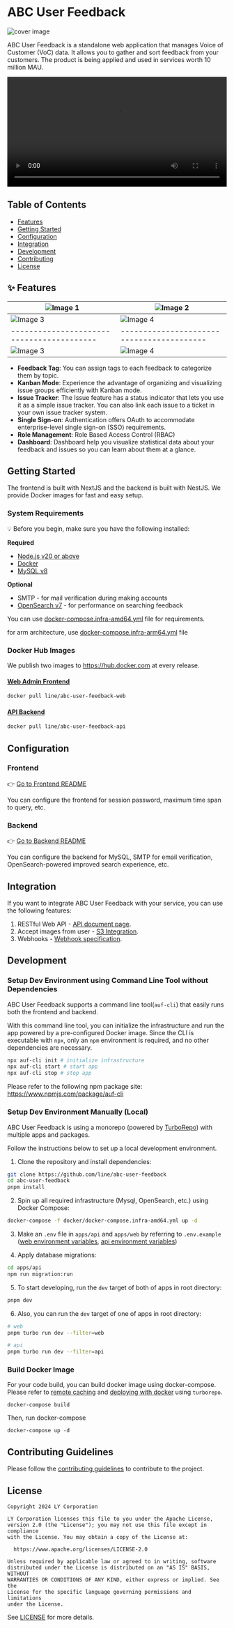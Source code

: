 # ABC User Feedback

![cover image](./assets/cover.png)

ABC User Feedback is a standalone web application that manages Voice of Customer (VoC) data. It allows you to gather and sort feedback from your customers. The product is being applied and used in services worth 10 million MAU.

<p align="center">
  <video src="https://github.com/user-attachments/assets/a2ef7a1a-41ec-4cec-b7d1-bda5fbd7d48b" width="100%" />
</p>

## Table of Contents

- [Features](#-features)
- [Getting Started](#Getting-Started)
- [Configuration](#configuration)
- [Integration](#Integration)
- [Development](#Development)
- [Contributing](#Contributing-Guidelines)
- [License](#license)

## ✨ Features

| ![Image 1](./assets/01-feedback-tag.png)  | ![Image 2](./assets/02-Issue-Kanban.png)  |
| ----------------------------------------- | ----------------------------------------- |
| ![Image 3](./assets/03-issue-tracker.png) | ![Image 4](./assets/04-single-signon.png) |
| ----------------------------------------- | ----------------------------------------- |
| ![Image 3](./assets/05-role-management.png) | ![Image 4](./assets/06-dashboard.png) |

- **Feedback Tag**: You can assign tags to each feedback to categorize them by topic.
- **Kanban Mode**: Experience the advantage of organizing and visualizing issue groups efficiently with Kanban mode.
- **Issue Tracker**: The Issue feature has a status indicator that lets you use it as a simple issue tracker. You can also link each issue to a ticket in your own issue tracker system.
- **Single Sign-on**: Authentication offers OAuth to accommodate enterprise-level single sign-on (SSO) requirements.
- **Role Management**: Role Based Access Control (RBAC)
- **Dashboard**: Dashboard help you visualize statistical data about your feedback and issues so you can learn about them at a glance.


## Getting Started

The frontend is built with NextJS and the backend is built with NestJS. We provide Docker images for fast and easy setup.

### System Requirements

:bulb: Before you begin, make sure you have the following installed:

**Required**

- [Node.js v20 or above](https://nodejs.org/en/download/)
- [Docker](https://docs.docker.com/desktop/)
- [MySQL v8](https://www.mysql.com/downloads/)

**Optional**

- SMTP - for mail verification during making accounts
- [OpenSearch v7](https://opensearch.org/) - for performance on searching feedback

You can use [docker-compose.infra-amd64.yml](/docker/docker-compose.infra-amd64.yml) file for requirements.

for arm architecture, use [docker-compose.infra-arm64.yml](/docker/docker-compose.infra-arm64.yml) file

### Docker Hub Images

We publish two images to https://hub.docker.com at every release.

#### [Web Admin Frontend](https://hub.docker.com/r/line/abc-user-feedback-web)

```bash
docker pull line/abc-user-feedback-web
```

#### [API Backend](https://hub.docker.com/r/line/abc-user-feedback-api)

```bash
docker pull line/abc-user-feedback-api
```

## Configuration

### Frontend

:point_right: [Go to Frontend README](./apps/web/README.md)

You can configure the frontend for session password, maximum time span to query, etc.

### Backend

:point_right: [Go to Backend README](./apps/api/README.md)

You can configure the backend for MySQL, SMTP for email verification, OpenSearch-powered improved search experience, etc.

## Integration

If you want to integrate ABC User Feedback with your service, you can use the following features:

1. RESTful Web API - [API document page](https://line.github.io/abc-user-feedback).
1. Accept images from user - [S3 Integration](./GUIDE.md#image-storage-integration).
1. Webhooks - [Webhook specification](./GUIDE.md#Webhook-Feature).

## Development

### Setup Dev Environment using Command Line Tool without Dependencies

ABC User Feedback supports a command line tool(`auf-cli`) that easily runs both the frontend and backend.

With this command line tool, you can initialize the infrastructure and run the app powered by a pre-configured Docker image. Since the CLI is executable with `npx`, only an `npm` environment is required, and no other dependencies are necessary.

```bash
npx auf-cli init # initialize infrastructure
npx auf-cli start # start app
npx auf-cli stop # stop app
```

Please refer to the following npm package site: https://www.npmjs.com/package/auf-cli

### Setup Dev Environment Manually (Local)

ABC User Feedback is using a monorepo (powered by [TurboRepo](https://turbo.build/)) with multiple apps and packages.

Follow the instructions below to set up a local development environment.

1. Clone the repository and install dependencies:

```bash
git clone https://github.com/line/abc-user-feedback
cd abc-user-feedback
pnpm install
```

2. Spin up all required infrastructure (Mysql, OpenSearch, etc.) using Docker Compose:

```bash
docker-compose -f docker/docker-compose.infra-amd64.yml up -d
```

3. Make an `.env` file in `apps/api` and `apps/web` by referring to `.env.example` ([web environment variables](./apps/web/README.md), [api environment variables](./apps/api/README.md))

4. Apply database migrations:

```bash
cd apps/api
npm run migration:run
```

5. To start developing, run the `dev` target of both of apps in root directory:

```bash
pnpm dev
```

6. Also, you can run the `dev` target of one of apps in root directory:

```bash
# web
pnpm turbo run dev --filter=web

# api
pnpm turbo run dev --filter=api
```

### Build Docker Image

For your code build, you can build docker image using docker-compose. Please refer to [remote caching](https://turbo.build/repo/docs/core-concepts/remote-caching) and [deploying with docker](https://turbo.build/repo/docs/handbook/deploying-with-docker) using `turborepo`.

```
docker-compose build
```

Then, run docker-compose

```
docker-compose up -d
```

## Contributing Guidelines

Please follow the [contributing guidelines](./CONTRIBUTING.md) to contribute to the project.

## License

```
Copyright 2024 LY Corporation

LY Corporation licenses this file to you under the Apache License,
version 2.0 (the "License"); you may not use this file except in compliance
with the License. You may obtain a copy of the License at:

  https://www.apache.org/licenses/LICENSE-2.0

Unless required by applicable law or agreed to in writing, software
distributed under the License is distributed on an "AS IS" BASIS, WITHOUT
WARRANTIES OR CONDITIONS OF ANY KIND, either express or implied. See the
License for the specific language governing permissions and limitations
under the License.
```

See [LICENSE](./LICENSE) for more details.
